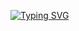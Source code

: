 [![Typing SVG](https://readme-typing-svg.demolab.com?font=Fira+Code&pause=1000&color=00F73F&width=435&lines=what+if+autism+was+a+dev+%3F;-+Daltonik)](https://git.io/typing-svg)
